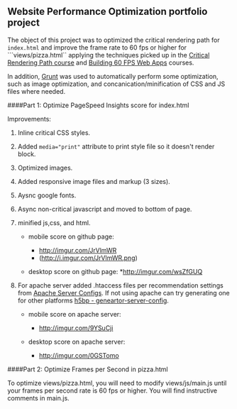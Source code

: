 ## Website Performance Optimization portfolio project

The object of this project was to optimized the critical rendering path for ```index.html``` and improve the frame rate to 60 fps or higher for ```views/pizza.html`` applying the techniques picked up in the [Critical Rendering Path course](https://www.udacity.com/course/ud884) and [Building 60 FPS Web Apps](https://www.udacity.com/course/browser-rendering-optimization--ud860) courses.

In addition, [Grunt](http://gruntjs.com/) was used to automatically perform some optimization, such as image optimization, and concanication/minification of CSS and JS files where needed.



####Part 1: Optimize PageSpeed Insights score for index.html

Improvements:

1. Inline critical CSS styles.
2. Added ```media="print"``` attribute to print style file so it doesn't render block.
3. Optimized images.
4. Added responsive image files and markup (3 sizes).
5. Aysnc google fonts.
5. Async non-critical javascript and moved to bottom of page.
6. minified js,css, and html.
	* mobile score on github page:
		* http://imgur.com/JrVlmWR
		* (http://i.imgur.com/JrVlmWR.png)

 	* desktop score on github page:
		*http://imgur.com/wsZfGUQ

7. For apache server added .htaccess files per recommendation settings from [Apache Server Configs](https://github.com/h5bp/server-configs-apache). If not using apache can try generating one for other platforms [h5bp - geneartor-server-config](https://github.com/h5bp/generator-server-configs).

	* mobile score on apache server:
		* http://imgur.com/9YSuCji

	* desktop score on apache server:
		* http://imgur.com/0GSTomo

####Part 2: Optimize Frames per Second in pizza.html

To optimize views/pizza.html, you will need to modify views/js/main.js until your frames per second rate is 60 fps or higher. You will find instructive comments in main.js. 

